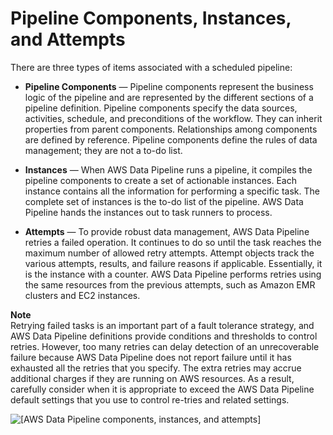 # Pipeline Components, Instances, and Attempts<a name="dp-how-tasks-scheduled"></a>

 There are three types of items associated with a scheduled pipeline: 

+  **Pipeline Components** — Pipeline components represent the business logic of the pipeline and are represented by the different sections of a pipeline definition\. Pipeline components specify the data sources, activities, schedule, and preconditions of the workflow\. They can inherit properties from parent components\. Relationships among components are defined by reference\. Pipeline components define the rules of data management; they are not a to\-do list\. 

+  **Instances** — When AWS Data Pipeline runs a pipeline, it compiles the pipeline components to create a set of actionable instances\. Each instance contains all the information for performing a specific task\. The complete set of instances is the to\-do list of the pipeline\. AWS Data Pipeline hands the instances out to task runners to process\. 

+  **Attempts** — To provide robust data management, AWS Data Pipeline retries a failed operation\. It continues to do so until the task reaches the maximum number of allowed retry attempts\. Attempt objects track the various attempts, results, and failure reasons if applicable\. Essentially, it is the instance with a counter\. AWS Data Pipeline performs retries using the same resources from the previous attempts, such as Amazon EMR clusters and EC2 instances\.

**Note**  
Retrying failed tasks is an important part of a fault tolerance strategy, and AWS Data Pipeline definitions provide conditions and thresholds to control retries\. However, too many retries can delay detection of an unrecoverable failure because AWS Data Pipeline does not report failure until it has exhausted all the retries that you specify\. The extra retries may accrue additional charges if they are running on AWS resources\. As a result, carefully consider when it is appropriate to exceed the AWS Data Pipeline default settings that you use to control re\-tries and related settings\.

![\[AWS Data Pipeline components, instances, and attempts\]](http://docs.aws.amazon.com/datapipeline/latest/DeveloperGuide/images/dp-object-types.png)